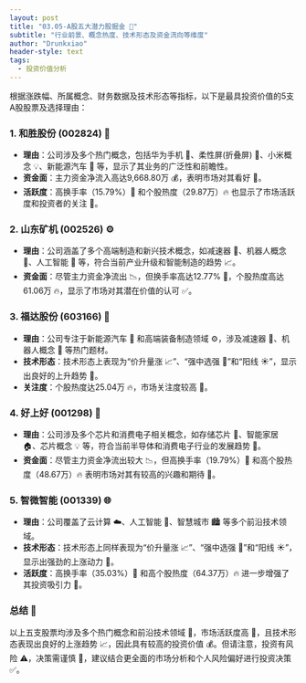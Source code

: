 ```yaml
---
layout: post
title: "03.05-A股五大潜力股掘金 🚀"
subtitle: "行业前景、概念热度、技术形态及资金流向等维度"
author: "Drunkxiao"
header-style: text
tags:
  - 投资价值分析
---
```



根据涨跌幅、所属概念、财务数据及技术形态等指标，以下是最具投资价值的5支A股股票及选择理由：

### 1. **和胜股份 (002824) 📱**

*   **理由**：公司涉及多个热门概念，包括华为手机 📱、柔性屏(折叠屏) 📲、小米概念 💡、新能源汽车 🚗 等，显示了其业务的广泛性和前瞻性。
*   **资金面**：主力资金净流入高达9,668.80万 💰，表明市场对其看好 💪。
*   **活跃度**：高换手率（15.79%）🔄 和个股热度（29.87万）🔥 也显示了市场活跃度和投资者的关注 👀。

### 2. **山东矿机 (002526) ⚙️**

*   **理由**：公司涵盖了多个高端制造和新兴技术概念，如减速器 🔩、机器人概念 🤖、人工智能 🧠 等，符合当前产业升级和智能制造的趋势 📈。
*   **资金面**：尽管主力资金净流出 📉，但换手率高达12.77% 🔄，个股热度高达61.06万 🔥，显示了市场对其潜在价值的认可 ✅。

### 3. **福达股份 (603166) 🚗**

*   **理由**：公司专注于新能源汽车 🚗 和高端装备制造领域 ⚙️，涉及减速器 🔩、机器人概念 🤖 等热门题材。
*   **技术形态**：技术形态上表现为“价升量涨 📈”、“强中选强 💪”和“阳线 ☀️”，显示出良好的上升趋势 🚀。
*   **关注度**：个股热度达25.04万 🔥，市场关注度较高 👀。

### 4. **好上好 (001298) 💾**

*   **理由**：公司涉及多个芯片和消费电子相关概念，如存储芯片 💾、智能家居 🏠、芯片概念 💡 等，符合当前半导体和消费电子行业的发展趋势 🚀。
*   **资金面**：尽管主力资金净流出较大 📉，但高换手率（19.79%）🔄 和高个股热度（48.67万）🔥 表明市场对其有较高的兴趣和期待 🤩。

### 5. **智微智能 (001339) 🌐**

*   **理由**：公司覆盖了云计算 ☁️、人工智能 🧠、智慧城市 🏙️ 等多个前沿技术领域。
*   **技术形态**：技术形态上同样表现为“价升量涨 📈”、“强中选强 💪”和“阳线 ☀️”，显示出强劲的上涨动力 🚀。
*   **活跃度**：高换手率（35.03%）🔄 和高个股热度（64.37万）🔥 进一步增强了其投资吸引力 🧲。

### 总结 📝

以上五支股票均涉及多个热门概念和前沿技术领域 🚀，市场活跃度高 🎽，且技术形态表现出良好的上涨趋势 📈，因此具有较高的投资价值 💰。但请注意，投资有风险 ⚠️，决策需谨慎 🤔，建议结合更全面的市场分析和个人风险偏好进行投资决策 ✅。
